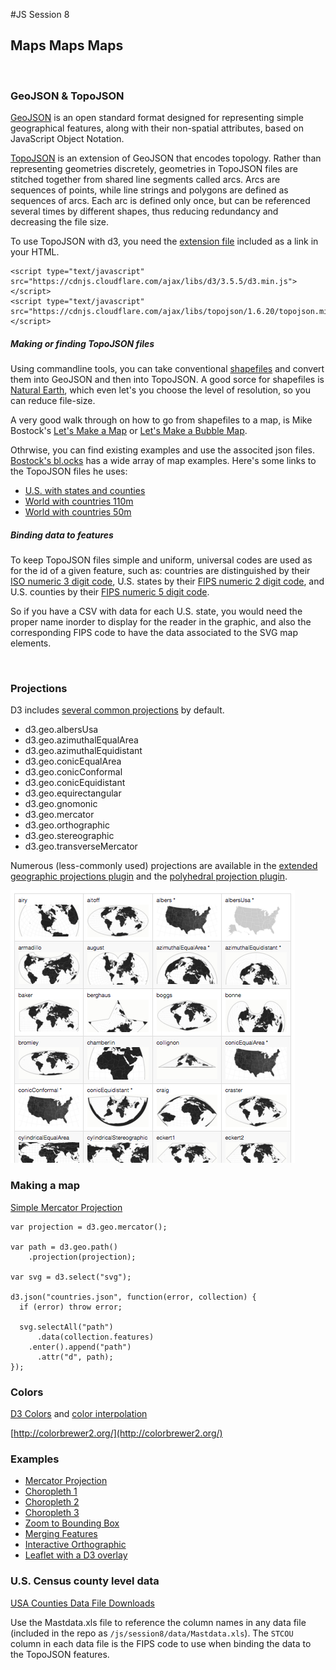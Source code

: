 #JS Session 8


## Maps Maps Maps
<br>

### GeoJSON & TopoJSON
[GeoJSON](https://en.wikipedia.org/wiki/GeoJSON) is an open standard format designed for representing simple geographical features, along with their non-spatial attributes, based on JavaScript Object Notation.

[TopoJSON](https://en.wikipedia.org/wiki/GeoJSON#TopoJSON) is an extension of GeoJSON that encodes topology. Rather than representing geometries discretely, geometries in TopoJSON files are stitched together from shared line segments called arcs. Arcs are sequences of points, while line strings and polygons are defined as sequences of arcs. Each arc is defined only once, but can be referenced several times by different shapes, thus reducing redundancy and decreasing the file size.

To use TopoJSON with d3, you need the [extension file](https://cdnjs.cloudflare.com/ajax/libs/topojson/1.6.20/topojson.min.js) included as a link in your HTML.

	<script type="text/javascript" src="https://cdnjs.cloudflare.com/ajax/libs/d3/3.5.5/d3.min.js"></script> 
	<script type="text/javascript" src="https://cdnjs.cloudflare.com/ajax/libs/topojson/1.6.20/topojson.min.js"></script> 

##### Making or finding TopoJSON files


Using commandline tools, you can take conventional [shapefiles](https://en.wikipedia.org/wiki/Shapefile) and convert them into GeoJSON and then into TopoJSON. A good sorce for shapefiles is [Natural Earth](http://www.naturalearthdata.com/downloads/), which even let's you choose the level of resolution, so you can reduce file-size.

A very good walk through on how to go from shapefiles to a map, is Mike Bostock's [Let's Make a Map](https://bost.ocks.org/mike/map/) or [Let's Make a Bubble Map](https://bost.ocks.org/mike/bubble-map/).

Othrwise, you can find existing examples and use the associted json files. [Bostock's bl.ocks](http://bl.ocks.org/mbostock) has a wide array of map examples. Here's some links to the TopoJSON files he uses:

* [U.S. with states and counties](http://bl.ocks.org/mbostock/raw/4090846/us.json)
* [World with countries 110m](http://bl.ocks.org/mbostock/raw/4090846/world-110m.json)
* [World with countries 50m](http://bl.ocks.org/mbostock/raw/4090846/world-50m.json)


##### Binding data to features

To keep TopoJSON files simple and uniform, universal codes are used as for the id of a given feature, such as: countries are distinguished by their [ISO numeric 3 digit code](https://en.wikipedia.org/wiki/ISO_3166-1), U.S. states by their [FIPS numeric 2 digit code](https://en.wikipedia.org/wiki/Federal_Information_Processing_Standard_state_code), and U.S. counties by their [FIPS numeric 5 digit code](https://www.census.gov/geo/reference/codes/cou.html).

So if you have a CSV with data for each U.S. state, you would need the proper name inorder to display for the reader in the graphic, and also the corresponding FIPS code to have the data associated to the SVG map elements. 

<br>



### Projections

D3 includes [several common projections]((https://github.com/mbostock/d3/wiki/Geo-Projections)) by default. 

* d3.geo.albersUsa
* d3.geo.azimuthalEqualArea
* d3.geo.azimuthalEquidistant
* d3.geo.conicEqualArea
* d3.geo.conicConformal
* d3.geo.conicEquidistant
* d3.geo.equirectangular
* d3.geo.gnomonic
* d3.geo.mercator
* d3.geo.orthographic
* d3.geo.stereographic
* d3.geo.transverseMercator

Numerous (less-commonly used) projections are available in the [extended geographic projections plugin](https://github.com/d3/d3-geo-projection/) and the [polyhedral projection plugin](https://github.com/d3/d3-plugins/tree/master/geo/polyhedron).

![projections](assets/projections.png "projections")



### Making a map
[Simple Mercator Projection](http://bl.ocks.org/mbostock/2869760)

	var projection = d3.geo.mercator();

	var path = d3.geo.path()
	    .projection(projection);
	
	var svg = d3.select("svg");
	
	d3.json("countries.json", function(error, collection) {
	  if (error) throw error;
	
	  svg.selectAll("path")
	      .data(collection.features)
	    .enter().append("path")
	      .attr("d", path);
	});
	
### Colors
[D3 Colors](https://github.com/mbostock/d3/wiki/Colors) and [color interpolation](https://github.com/mbostock/d3/wiki/Transitions#d3_interpolateRgb)

[http://colorbrewer2.org/](http://colorbrewer2.org/)

### Examples
* [Mercator Projection](http://bl.ocks.org/mbostock/2869760)
* [Choropleth 1](http://bl.ocks.org/mbostock/5925375)
* [Choropleth 2](http://bl.ocks.org/mbostock/6320825)
* [Choropleth 3](http://bl.ocks.org/mbostock/3306362)
* [Zoom to Bounding Box](http://bl.ocks.org/mbostock/4699541)
* [Merging Features](http://bl.ocks.org/mbostock/5416440)
* [Interactive Orthographic](http://bl.ocks.org/mbostock/3795040)
* [Leaflet with a D3 overlay](https://bost.ocks.org/mike/leaflet/)


### U.S. Census county level data
[USA Counties Data File Downloads](https://www.census.gov/support/USACdataDownloads.html)

Use the Mastdata.xls file to reference the column names in any data file (included in the repo as `/js/session8/data/Mastdata.xls`). The `STCOU` column in each data file is the FIPS code to use when binding the data to the TopoJSON features.






